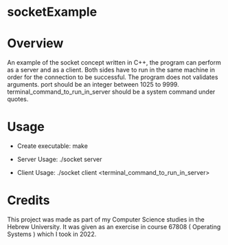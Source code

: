 # socketExample

Overview
========
An example of the socket concept written in C++, the program can perform as a server and as a client.
Both sides have to run in the same machine in order for the connection to be successful.
The program does not validates arguments.
port should be an integer between 1025 to 9999.
terminal_command_to_run_in_server should be a system command under quotes.

Usage
=====
* Create executable:
    make

* Server Usage:
    ./socket server <port>

* Client Usage:
    ./socket client <port> <terminal_command_to_run_in_server>

Credits
=======
This project was made as part of my Computer Science studies in the Hebrew University.
It was given as an exercise in course 67808 ( Operating Systems ) which I took in 2022.
